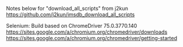 
Notes below for "download_all_scripts" from j2kun
https://github.com/j2kun/imsdb_download_all_scripts

Selenium: Build based on ChromeDriver 75.0.3770.140
https://sites.google.com/a/chromium.org/chromedriver/downloads
https://sites.google.com/a/chromium.org/chromedriver/getting-started
